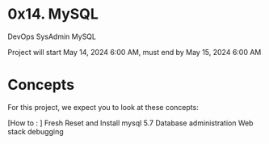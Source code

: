 # 0x14. MySQL
DevOps
SysAdmin
MySQL

Project will start May 14, 2024 6:00 AM, must end by May 15, 2024 6:00 AM

# Concepts
For this project, we expect you to look at these concepts:

[How to : ] Fresh Reset and Install mysql 5.7
Database administration
Web stack debugging
